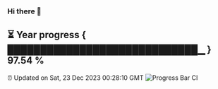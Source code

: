 ### Hi there 👋
⏳ Year progress { █████████████████████████████▁ } 97.54 %
---
⏰ Updated on Sat, 23 Dec 2023 00:28:10 GMT
![Progress Bar CI](https://github.com/Moyi321/Moyi321/workflows/Progress%20Bar%20CI/badge.svg)
